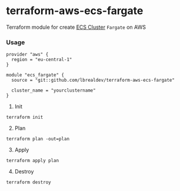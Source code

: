 # terraform-aws-ecs-fargate
Terraform module for create [ECS Cluster](https://www.terraform.io/docs/providers/aws/r/ecs_cluster.html) `Fargate` on AWS


### Usage
```
provider "aws" {
  region = "eu-central-1"
}

module "ecs_fargate" {
  source = "git::github.com/lbrealdev/terraform-aws-ecs-fargate"

  cluster_name = "yourclustername"
}
```


1. Init
```
terraform init
```
2. Plan
```
terraform plan -out=plan
```
3. Apply
```
terraform apply plan
```
4. Destroy
```
terraform destroy
```
